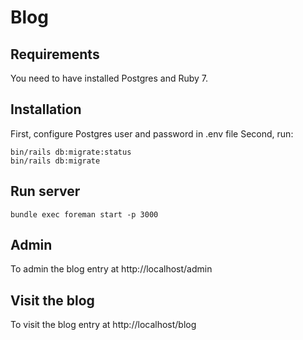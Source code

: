 Blog
=========

Requirements
------------
You need to have installed Postgres and Ruby 7.



Installation
------------

First, configure Postgres user and password in .env file
Second, run:

    bin/rails db:migrate:status
    bin/rails db:migrate

Run server
------------
    bundle exec foreman start -p 3000

Admin
------------
To admin the blog entry at http://localhost/admin

Visit the blog
------------
To visit the blog entry at http://localhost/blog